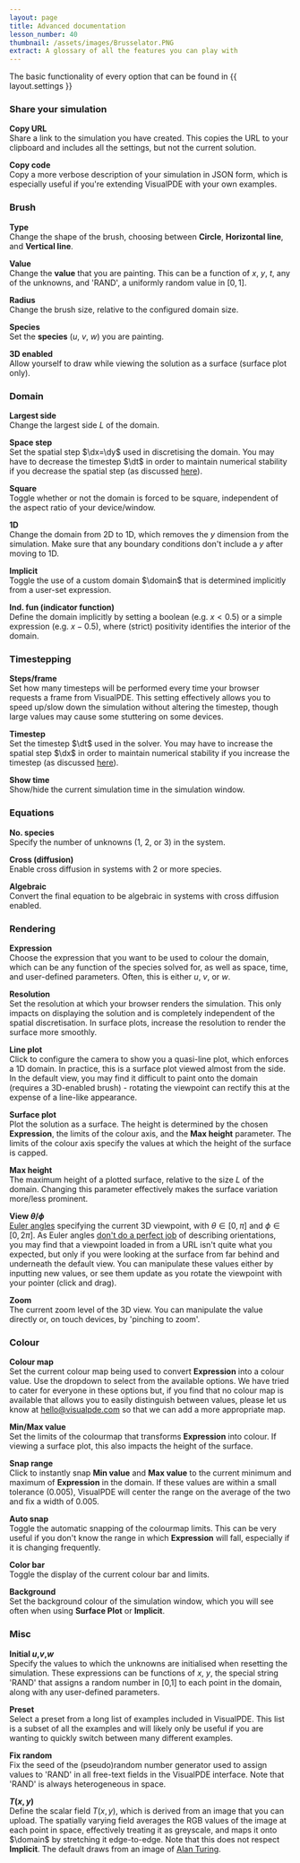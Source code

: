 ```yaml
---
layout: page
title: Advanced documentation
lesson_number: 40
thumbnail: /assets/images/Brusselator.PNG
extract: A glossary of all the features you can play with
---
```


The basic functionality of every option that can be found in {{ layout.settings }}

### Share your simulation <a id='copy-url'>
**Copy URL**\
Share a link to the simulation you have created. This copies the URL to your clipboard and includes all the settings, but not the current solution.

**Copy code**\
Copy a more verbose description of your simulation in JSON form, which is especially useful if you're extending VisualPDE with your own examples.

### Brush <a id='brush'>
**Type**\
Change the shape of the brush, choosing between **Circle**, **Horizontal line**, and **Vertical line**.

**Value**\
Change the **value** that you are painting. This can be a function of $x$, $y$, $t$, any of the unknowns, and 'RAND', a uniformly random value in $[0,1]$.

**Radius**\
Change the brush size, relative to the configured domain size.

**Species**\
Set the **species** ($u$, $v$, $w$) you are painting.

**3D enabled**\
Allow yourself to draw while viewing the solution as a surface (surface plot only).

### Domain <a id='domain'>
**Largest side**\
Change the largest side $L$ of the domain.

**Space step**\
Set the spatial step $\dx=\dy$ used in discretising the domain. You may have to decrease the timestep $\dt$ in order to maintain numerical stability if you decrease the spatial step (as discussed [here](/user-guide/solver)).

**Square**\
Toggle whether or not the domain is forced to be square, independent of the aspect ratio of your device/window.

**1D**\
Change the domain from 2D to 1D, which removes the $y$ dimension from the simulation. Make sure that any boundary conditions don't include a $y$ after moving to 1D.

**Implicit**\
Toggle the use of a custom domain $\domain$ that is determined implicitly from a user-set expression.

**Ind. fun (indicator function)**\
Define the domain implicitly by setting a boolean (e.g. $x<0.5$) or a simple expression (e.g. $x-0.5$), where (strict) positivity identifies the interior of the domain.

### Timestepping <a id='timestepping'>
**Steps/frame**\
Set how many timesteps will be performed every time your browser requests a frame from VisualPDE. This setting effectively allows you to speed up/slow down the simulation without altering the timestep, though large values may cause some stuttering on some devices.

**Timestep**\
Set the timestep $\dt$ used in the solver. You may have to increase the spatial step $\dx$ in order to maintain numerical stability if you increase the timestep (as discussed [here](/user-guide/solver)).

**Show time**\
Show/hide the current simulation time in the simulation window.

### Equations <a id='equations'>
**No. species**\
Specify the number of unknowns (1, 2, or 3) in the system.

**Cross (diffusion)**\
Enable cross diffusion in systems with 2 or more species.

**Algebraic**\
Convert the final equation to be algebraic in systems with cross diffusion enabled.

### Rendering <a id='rendering'>
**Expression**\
Choose the expression that you want to be used to colour the domain, which can be any function of the species solved for, as well as space, time, and user-defined parameters. Often, this is either $u$, $v$, or $w$.

**Resolution**\
Set the resolution at which your browser renders the simulation. This only impacts on displaying the solution and is completely independent of the spatial discretisation. In surface plots, increase the resolution to render the surface more smoothly.

**Line plot**\
Click to configure the camera to show you a quasi-line plot, which enforces a 1D domain. In practice, this is a surface plot viewed almost from the side. In the default view, you may find it difficult to paint onto the domain (requires a 3D-enabled brush) - rotating the viewpoint can rectify this at the expense of a line-like appearance.

**Surface plot**\
Plot the solution as a surface. The height is determined by the chosen **Expression**, the limits of the colour axis, and the **Max height** parameter. The limits of the colour axis specify the values at which the height of the surface is capped.

**Max height**\
The maximum height of a plotted surface, relative to the size $L$ of the domain. Changing this parameter effectively makes the surface variation more/less prominent.

**View $\theta$/$\phi$**\
[Euler angles](https://en.wikipedia.org/wiki/Euler_angles) specifying the current 3D viewpoint, with $\theta\in[0,\pi]$ and $\phi\in[0,2\pi]$. As Euler angles [don't do a perfect job](https://en.wikipedia.org/wiki/Gimbal_lock) of describing orientations, you may find that a viewpoint loaded in from a URL isn't quite what you expected, but only if you were looking at the surface from far behind and underneath the default view. You can manipulate these values either by inputting new values, or see them update as you rotate the viewpoint with your pointer (click and drag).

**Zoom**\
The current zoom level of the 3D view. You can manipulate the value directly or, on touch devices, by 'pinching to zoom'.

### Colour <a id='colour'>
**Colour map**\
Set the current colour map being used to convert **Expression** into a colour value. Use the dropdown to select from the available options. We have tried to cater for everyone in these options but, if you find that no colour map is available that allows you to easily distinguish between values, please let us know at [hello@visualpde.com](mailto:hello@visualpde.com) so that we can add a more appropriate map.

**Min/Max value**\
Set the limits of the colourmap that transforms  **Expression** into colour. If viewing a surface plot, this also impacts the height of the surface.

**Snap range**\
Click to instantly snap **Min value** and **Max value** to the current minimum and maximum of **Expression** in the domain. If these values are within a small tolerance (0.005), VisualPDE will center the range on the average of the two and fix a width of 0.005.

**Auto snap**\
Toggle the automatic snapping of the colourmap limits. This can be very useful if you don't know the range in which **Expression** will fall, especially if it is changing frequently.

**Color bar**\
Toggle the display of the current colour bar and limits.

**Background**\
Set the background colour of the simulation window, which you will see often when using **Surface Plot** or **Implicit**.

### Misc <a id='misc'>
**Initial $u$,$v$,$w$**\
Specify the values to which the unknowns are initialised when resetting the simulation. These expressions can be functions of $x$, $y$, the special string 'RAND' that assigns a random number in [0,1] to each point in the domain, along with any user-defined parameters.

**Preset**\
Select a preset from a long list of examples included in VisualPDE. This list is a subset of all the examples and will likely only be useful if you are wanting to quickly switch between many different examples.

**Fix random**\
Fix the seed of the (pseudo)random number generator used to assign values to 'RAND' in all free-text fields in the VisualPDE interface. Note that 'RAND' is always heterogeneous in space.

**$T(x,y)$**\
Define the scalar field $T(x,y)$, which is derived from an image that you can upload. The spatially varying field averages the RGB values of the image at each point in space, effectively treating it as greyscale, and maps it onto $\domain$ by stretching it edge-to-edge. Note that this does not respect **Implicit**. The default draws from an image of [Alan Turing](https://en.wikipedia.org/wiki/Alan_Turing).
